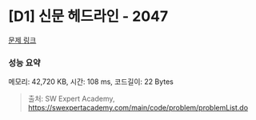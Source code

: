# [D1] 신문 헤드라인 - 2047 

[문제 링크](https://swexpertacademy.com/main/code/problem/problemDetail.do?contestProbId=AV5QKsLaAy0DFAUq) 

### 성능 요약

메모리: 42,720 KB, 시간: 108 ms, 코드길이: 22 Bytes



> 출처: SW Expert Academy, https://swexpertacademy.com/main/code/problem/problemList.do